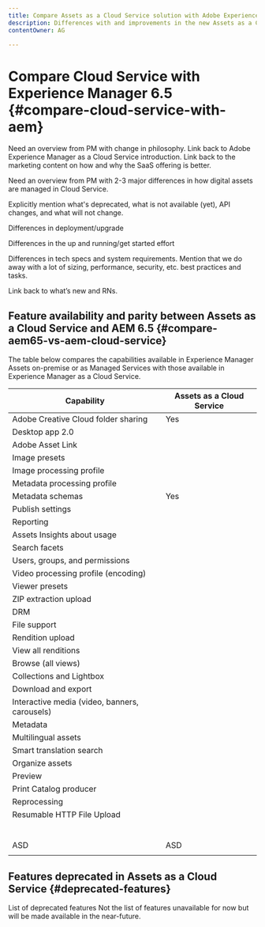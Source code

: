 ```yaml
---
title: Compare Assets as a Cloud Service solution with Adobe Experience Manager 6.5
description: Differences with and improvements in the new Assets as a Cloud Service vs Adobe Experience Manager 6.5 offering.
contentOwner: AG

---
```


# Compare Cloud Service with Experience Manager 6.5 {#compare-cloud-service-with-aem}

Need an overview from PM with change in philosophy. Link back to Adobe Experience Manager as a Cloud Service introduction. Link back to the marketing content on how and why the SaaS offering is better.

Need an overview from PM with 2-3 major differences in how digital assets are managed in Cloud Service.

Explicitly mention what's deprecated, what is not available (yet), API changes, and what will not change.

Differences in deployment/upgrade

Differences in the up and running/get started effort

Differences in tech specs and system requirements. Mention that we do away with a lot of sizing, performance, security, etc. best practices and tasks.

Link back to what’s new and RNs.

## Feature availability and parity between Assets as a Cloud Service and AEM 6.5 {#compare-aem65-vs-aem-cloud-service}

<!-- TBD: Add links to available articles about the available capabilities.
Info at https://wiki.corp.adobe.com/pages/viewpage.action?pageId=1608804750
-->

The table below compares the capabilities available in Experience Manager Assets on-premise or as Managed Services with those available in Experience Manager as a Cloud Service.

| Capability |  Assets as a Cloud Service|
|---|---|
|Adobe Creative Cloud folder sharing |Yes |
|Desktop app 2.0 | |
|Adobe Asset Link | |
|Image presets | |
|Image processing profile | |
|Metadata processing profile | |
|Metadata schemas| Yes |
|Publish settings | |
|Reporting | |
|Assets Insights about usage | |
|Search facets| |
|Users, groups, and permissions | |
|Video processing profile (encoding) | |
|Viewer presets | |
|ZIP extraction upload | |
|DRM | |
|File support | |
|Rendition upload | |
|View all renditions | |
|Browse (all views) | |
|Collections and Lightbox | |
|Download and export | |
|Interactive media (video, banners, carousels) | |
|Metadata | |
|Multilingual assets | |
|Smart translation search | |
|Organize assets | |
|Preview | |
|Print Catalog producer| |
|Reprocessing | |
|Resumable HTTP File Upload| |
| | |
| | |
| | |
| | |
| | |
| | |
|ASD | ASD|
| | |

## Features deprecated in Assets as a Cloud Service {#deprecated-features}

List of deprecated features
Not the list of features unavailable for now but will be made available in the near-future.
